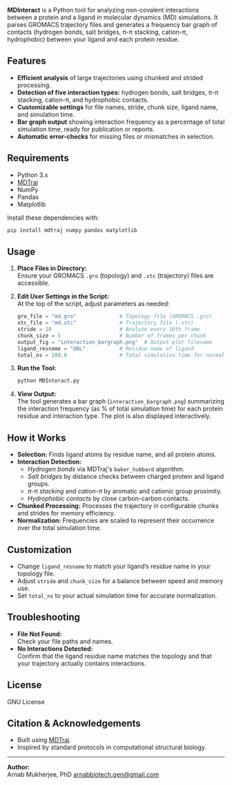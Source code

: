 **MDInteract** is a Python tool for analyzing non-covalent interactions between a protein and a ligand in molecular dynamics (MD) simulations. It parses GROMACS trajectory files and generates a frequency bar graph of contacts (hydrogen bonds, salt bridges, π-π stacking, cation-π, hydrophobic) between your ligand and each protein residue.

## Features

- **Efficient analysis** of large trajectories using chunked and strided processing.
- **Detection of five interaction types:** hydrogen bonds, salt bridges, π-π stacking, cation-π, and hydrophobic contacts.
- **Customizable settings** for file names, stride, chunk size, ligand name, and simulation time.
- **Bar graph output** showing interaction frequency as a percentage of total simulation time, ready for publication or reports.
- **Automatic error-checks** for missing files or mismatches in selection.

## Requirements

- Python 3.x
- [MDTraj](http://mdtraj.org/)
- NumPy
- Pandas
- Matplotlib

Install these dependencies with:
```bash
pip install mdtraj numpy pandas matplotlib
```

## Usage

1. **Place Files in Directory:**  
   Ensure your GROMACS `.gro` (topology) and `.xtc` (trajectory) files are accessible.

2. **Edit User Settings in the Script:**  
   At the top of the script, adjust parameters as needed:
   ```python
   gro_file = "md.gro"              # Topology file (GROMACS .gro)
   xtc_file = "md.xtc"              # Trajectory file (.xtc)
   stride = 10                      # Analyze every 10th frame
   chunk_size = 5                   # Number of frames per chunk
   output_fig = "interaction_bargraph.png"  # Output plot filename
   ligand_resname = "UNL"           # Residue name of ligand
   total_ns = 100.0                 # Total simulation time for normalization (ns)
   ```

3. **Run the Tool:**
   ```bash
   python MDInteract.py
   ```

4. **View Output:**  
   The tool generates a bar graph (`interaction_bargraph.png`) summarizing the interaction frequency (as % of total simulation time) for each protein residue and interaction type. The plot is also displayed interactively.

## How it Works

- **Selection:** Finds ligand atoms by residue name, and all protein atoms.
- **Interaction Detection:**  
  - *Hydrogen bonds* via MDTraj's `baker_hubbard` algorithm.
  - *Salt bridges* by distance checks between charged protein and ligand groups.
  - *π-π stacking* and *cation-π* by aromatic and cationic group proximity.
  - *Hydrophobic contacts* by close carbon-carbon contacts.
- **Chunked Processing:** Processes the trajectory in configurable chunks and strides for memory efficiency.
- **Normalization:** Frequencies are scaled to represent their occurrence over the total simulation time.

## Customization

- Change `ligand_resname` to match your ligand’s residue name in your topology file.
- Adjust `stride` and `chunk_size` for a balance between speed and memory use.
- Set `total_ns` to your actual simulation time for accurate normalization.

## Troubleshooting

- **File Not Found:**  
  Check your file paths and names.
- **No Interactions Detected:**  
  Confirm that the ligand residue name matches the topology and that your trajectory actually contains interactions.

## License

GNU License

## Citation & Acknowledgements

- Built using [MDTraj](https://github.com/mdtraj/mdtraj).
- Inspired by standard protocols in computational structural biology.

---

**Author:**  
Arnab Mukherjee, PhD
arnabbiotech.gen@gmail.com
